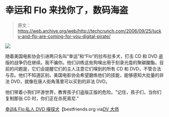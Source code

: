 # 幸运和 Flo 来找你了，数码海盗

> 原文：<https://web.archive.org/web/http://techcrunch.com/2006/09/25/lucky-and-flo-are-coming-for-you-digital-pirate/>

![](img/5cd96ea4e67c04f50bff6f8161476b9f.png)

随着美国电影协会引进两只名叫“幸运”和“Flo”的拉布拉多犬，打击 CD 和 DVD 盗版的战争仍在继续。我不骗你。他们训练这些狗嗅出用于刻录光盘的聚碳酸酯。目前的问题是，它们会提醒它们的主人注意它们嗅到的所有 CD 和 DVD，不管合法与否。他们不知道区别。美国电影协会希望磨练他们的技能，能够感知大批量的非法 DVD，就像在唐人街角落里可以买到的非法 DVD。

他们带着小狗们环游世界，教育孩子们盗版正版的危险。"记住，孩子们，当你们复制那张 CD 时，你们正在杀死索尼."

[幸运& Flo:私人 DVD 嗅探犬](https://web.archive.org/web/20151001155717/http://www.network.bestfriends.org/losangeles/news/3742.html)【bestfriends.org via[DV 大师](https://web.archive.org/web/20151001155717/http://www.dvguru.com/2006/09/25/lucky-and-flo-are-looking-for-you/)